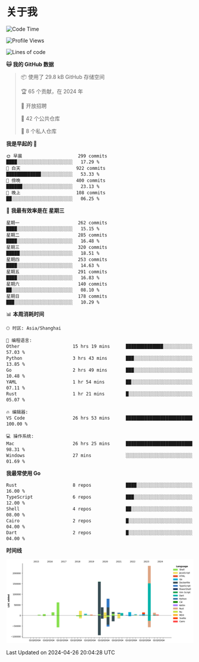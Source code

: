 # 关于我

<!--START_SECTION:waka-->
![Code Time](http://img.shields.io/badge/Code%20Time-2%2C644%20hrs%2025%20mins-blue)

![Profile Views](http://img.shields.io/badge/%E4%B8%AA%E4%BA%BA%E8%B5%84%E6%96%99%E8%A7%82%E7%9C%8B%E6%AC%A1%E6%95%B0-0-blue)

![Lines of code](https://img.shields.io/badge/%E4%BB%8E%E3%80%8CHello%20World%E3%80%8D%E8%B5%B7%E6%88%91%E5%B7%B2%E7%BB%8F%E5%86%99%E4%BA%86-734.7%20thousand%20%E8%A1%8C%E4%BB%A3%E7%A0%81-blue)

**🐱 我的 GitHub 数据** 

> 📦  使用了 29.8 kB GitHub 存储空间 
 > 
> 🏆 65 个贡献，在 2024 年
 > 
> 💼 开放招聘
 > 
> 📜 42 个公共仓库 
 > 
> 🔑 8 个私人仓库 
 > 
**我是早起的 🐤** 

```text
🌞 早晨                     299 commits         ████░░░░░░░░░░░░░░░░░░░░░   17.29 % 
🌆 白天                     922 commits         █████████████░░░░░░░░░░░░   53.33 % 
🌃 傍晚                     400 commits         ██████░░░░░░░░░░░░░░░░░░░   23.13 % 
🌙 晚上                     108 commits         ██░░░░░░░░░░░░░░░░░░░░░░░   06.25 % 
```
📅 **我最有效率是在 星期三** 

```text
星期一                      262 commits         ████░░░░░░░░░░░░░░░░░░░░░   15.15 % 
星期二                      285 commits         ████░░░░░░░░░░░░░░░░░░░░░   16.48 % 
星期三                      320 commits         █████░░░░░░░░░░░░░░░░░░░░   18.51 % 
星期四                      253 commits         ████░░░░░░░░░░░░░░░░░░░░░   14.63 % 
星期五                      291 commits         ████░░░░░░░░░░░░░░░░░░░░░   16.83 % 
星期六                      140 commits         ██░░░░░░░░░░░░░░░░░░░░░░░   08.10 % 
星期日                      178 commits         ███░░░░░░░░░░░░░░░░░░░░░░   10.29 % 
```


📊 **本周消耗时间** 

```text
🕑︎ 时区: Asia/Shanghai

💬 编程语言: 
Other                    15 hrs 19 mins      ██████████████░░░░░░░░░░░   57.03 % 
Python                   3 hrs 43 mins       ███░░░░░░░░░░░░░░░░░░░░░░   13.85 % 
Go                       2 hrs 49 mins       ███░░░░░░░░░░░░░░░░░░░░░░   10.48 % 
YAML                     1 hr 54 mins        ██░░░░░░░░░░░░░░░░░░░░░░░   07.11 % 
Rust                     1 hr 21 mins        █░░░░░░░░░░░░░░░░░░░░░░░░   05.07 % 

🔥 编辑器: 
VS Code                  26 hrs 53 mins      █████████████████████████   100.00 % 

💻 操作系统: 
Mac                      26 hrs 25 mins      █████████████████████████   98.31 % 
Windows                  27 mins             ░░░░░░░░░░░░░░░░░░░░░░░░░   01.69 % 
```

**我最常使用 Go** 

```text
Rust                     8 repos             ████░░░░░░░░░░░░░░░░░░░░░   16.00 % 
TypeScript               6 repos             ███░░░░░░░░░░░░░░░░░░░░░░   12.00 % 
Shell                    4 repos             ██░░░░░░░░░░░░░░░░░░░░░░░   08.00 % 
Cairo                    2 repos             █░░░░░░░░░░░░░░░░░░░░░░░░   04.00 % 
Dart                     2 repos             █░░░░░░░░░░░░░░░░░░░░░░░░   04.00 % 
```



**时间线**

![Lines of Code chart](https://raw.githubusercontent.com/catusax/catusax/master/assets/bar_graph.png)


 Last Updated on 2024-04-26 20:04:28 UTC
<!--END_SECTION:waka-->
